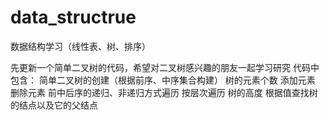 # data_structrue
数据结构学习（线性表、树、排序）

先更新一个简单二叉树的代码，希望对二叉树感兴趣的朋友一起学习研究
代码中包含：
  简单二叉树的创建（根据前序、中序集合构建）
  树的元素个数
  添加元素
  删除元素
  前中后序的递归、非递归方式遍历
  按层次遍历
  树的高度
  根据值查找树的结点以及它的父结点
